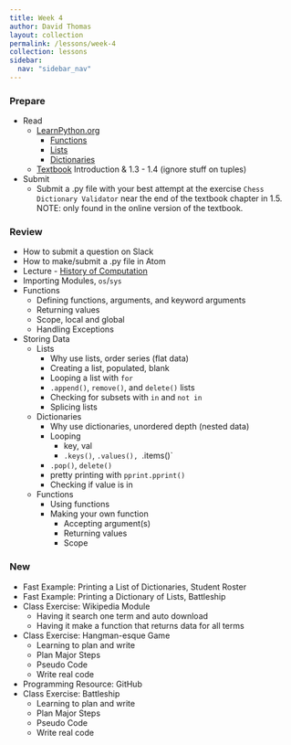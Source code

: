 ```yaml
---
title: Week 4
author: David Thomas
layout: collection
permalink: /lessons/week-4
collection: lessons
sidebar:
  nav: "sidebar_nav"
---
```


### Prepare

- Read
    - [LearnPython.org](https://www.learnpython.org/)
        - [Functions](https://www.learnpython.org/en/Functions)
        - [Lists](https://www.learnpython.org/en/Lists)
        - [Dictionaries](https://www.learnpython.org/en/Dictionaries)
    - [Textbook](https://automatetheboringstuff.com/) Introduction & 1.3 - 1.4 (ignore stuff on tuples)
- Submit
    - Submit a .py file with your best attempt at the exercise `Chess Dictionary Validator` near the end of the textbook chapter in 1.5. NOTE: only found in the online version of the textbook.

### Review

- How to submit a question on Slack
- How to make/submit a .py file in Atom
- Lecture - [History of Computation](https://theportus.github.io/presentations/usf-dh-computer-history.html#/)
- Importing Modules, `os`/`sys`
- Functions
    - Defining functions, arguments, and keyword arguments
    - Returning values
    - Scope, local and global
    - Handling Exceptions
- Storing Data
    - Lists
        - Why use lists, order series (flat data)
        - Creating a list, populated, blank
        - Looping a list with `for`
        - `.append()`, `remove()`, and `delete()` lists
        - Checking for subsets with `in` and `not in`
        - Splicing lists
    - Dictionaries
        - Why use dictionaries, unordered depth (nested data)
        - Looping
            - key, val
            - `.keys()`, `.values(), `.items()`
        - `.pop()`, `delete()`
        - pretty printing with `pprint.pprint()`
        - Checking if value is in
    - Functions
        - Using functions
        - Making your own function
            - Accepting argument(s)
            - Returning values
            - Scope


### New

- Fast Example: Printing a List of Dictionaries, Student Roster
- Fast Example: Printing a Dictionary of Lists, Battleship
- Class Exercise: Wikipedia Module
    - Having it search one term and auto download
    - Having it make a function that returns data for all terms
- Class Exercise: Hangman-esque Game
    - Learning to plan and write
    - Plan Major Steps
    - Pseudo Code
    - Write real code
- Programming Resource: GitHub
- Class Exercise: Battleship
    - Learning to plan and write
    - Plan Major Steps
    - Pseudo Code
    - Write real code
